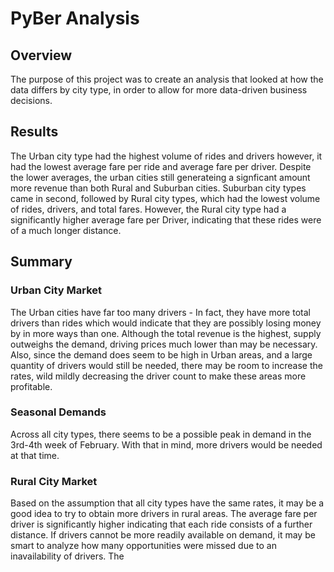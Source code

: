 # PyBer Analysis
## Overview
The purpose of this project was to create an analysis that looked at how the data differs by city type, in order to allow for more data-driven business decisions. 

## Results 
The Urban city type had the highest volume of rides and drivers however, it had the lowest average fare per ride and average fare per driver. Despite the lower averages, the urban cities still generateing a signficant amount more revenue than both Rural and Suburban cities. Suburban city types came in second, followed by Rural city types, which had the lowest volume of rides, drivers, and total fares. However, the Rural city type had a significantly higher average fare per Driver, indicating that these rides were of a much longer distance. 

## Summary  
### Urban City Market
The Urban cities have far too many drivers - In fact, they have more total drivers than rides which would indicate that they are possibly losing money by in more ways than one. Although the total revenue is the highest, supply outweighs the demand, driving prices much lower than may be necessary. Also, since the demand does seem to be high in Urban areas, and a large quantity of drivers would still be needed, there may be room to increase the rates, wild mildly decreasing the driver count to make these areas more profitable. 
### Seasonal Demands
Across all city types, there seems to be a possible peak in demand in the 3rd-4th week of February. With that in mind, more drivers would be needed at that time.
### Rural City Market
Based on the assumption that all city types have the same rates, it may be a good idea to try to obtain more drivers in rural areas. The average fare per driver is significantly higher indicating that each ride consists of a further distance. If drivers cannot be more readily available on demand, it may be smart to analyze how many opportunities were missed due to an inavailability of drivers. The 
